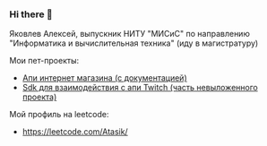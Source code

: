 ### Hi there 👋

Яковлев Алексей, выпускник НИТУ "МИСиС" по направлению "Информатика и вычислительная техника" (иду в магистратуру)

Мои пет-проекты:
- [Апи интернет магазина (с документацией)](https://github.com/Atasik/market-api)
- [Sdk для взаимодействия с апи Twitch (часть невыложенного проекта)](https://github.com/Atasik/go-twitch-sdk)

Мой профиль на leetcode:
- https://leetcode.com/Atasik/

<!--
**Atasik/Atasik** is a ✨ _special_ ✨ repository because its `README.md` (this file) appears on your GitHub profile.

Here are some ideas to get you started:

- 🔭 I’m currently working on ...
- 🌱 I’m currently learning ...
- 👯 I’m looking to collaborate on ...
- 🤔 I’m looking for help with ...
- 💬 Ask me about ...
- 📫 How to reach me: ...
- 😄 Pronouns: ...
- ⚡ Fun fact: ...
-->
